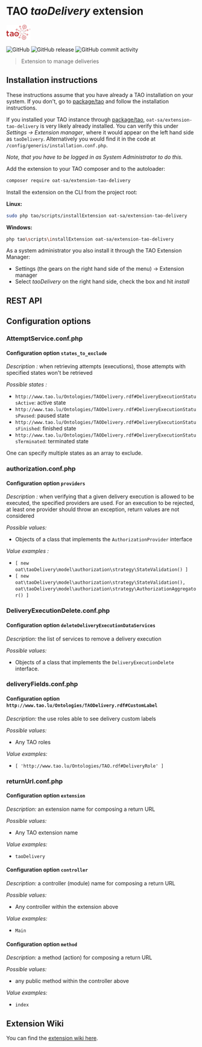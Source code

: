 # TAO _taoDelivery_ extension

![TAO Logo](https://github.com/oat-sa/taohub-developer-guide/raw/master/resources/tao-logo.png)

![GitHub](https://img.shields.io/github/license/oat-sa/extension-tao-delivery.svg)
![GitHub release](https://img.shields.io/github/release/oat-sa/extension-tao-delivery.svg)
![GitHub commit activity](https://img.shields.io/github/commit-activity/y/oat-sa/extension-tao-delivery.svg)

> Extension to manage deliveries

## Installation instructions

These instructions assume that you have already a TAO installation on your system. If you don't, go to
[package/tao](https://github.com/oat-sa/package-tao) and follow the installation instructions.

If you installed your TAO instance through [package/tao](https://github.com/oat-sa/package-tao),
`oat-sa/extension-tao-delivery` is very likely already installed. You can verify this under _Settings -> Extension
manager_, where it would appear on the left hand side as `taoDelivery`. Alternatively you would find it in
the code at `/config/generis/installation.conf.php`.

_Note, that you have to be logged in as System Administrator to do this._

Add the extension to your TAO composer and to the autoloader:
```bash
composer require oat-sa/extension-tao-delivery
```

Install the extension on the CLI from the project root:

**Linux:**
```bash
sudo php tao/scripts/installExtension oat-sa/extension-tao-delivery
```

**Windows:**
```bash
php tao\scripts\installExtension oat-sa/extension-tao-delivery
```

As a system administrator you also install it through the TAO Extension Manager:
- Settings (the gears on the right hand side of the menu) -> Extension manager
- Select _taoDelivery_ on the right hand side, check the box and hit _install_

## REST API
[](https://openapi.taotesting.com/viewer/?url=https://raw.githubusercontent.com/oat-sa/extension-tao-delivery/master/doc/rest.json)

<!-- Uncomment and describe if applicable
## LTI Endpoints
-->

## Configuration options

### AttemptService.conf.php

#### Configuration option `states_to_exclude`

*Description :* when retrieving attempts (executions), those attempts with specified states won't be retrieved

*Possible states :* 
* `http://www.tao.lu/Ontologies/TAODelivery.rdf#DeliveryExecutionStatusActive`: active state
* `http://www.tao.lu/Ontologies/TAODelivery.rdf#DeliveryExecutionStatusPaused`: paused state
* `http://www.tao.lu/Ontologies/TAODelivery.rdf#DeliveryExecutionStatusFinished`: finished state
* `http://www.tao.lu/Ontologies/TAODelivery.rdf#DeliveryExecutionStatusTerminated`: terminated state

One can specify multiple states as an array to exclude.

### authorization.conf.php

#### Configuration option `providers`

*Description :* when verifying that a given delivery execution is allowed to be executed, the specified providers are used. For an execution to be rejected, at least one provider should throw an exception, return values are not considered 

*Possible values:* 
* Objects of a class that implements the `AuthorizationProvider` interface

*Value examples :* 
* `[ new oat\taoDelivery\model\authorization\strategy\StateValidation() ]`
* `[ new oat\taoDelivery\model\authorization\strategy\StateValidation(), oat\taoDelivery\model\authorization\strategy\AuthorizationAggregator() ]`


### DeliveryExecutionDelete.conf.php

#### Configuration option `deleteDeliveryExecutionDataServices`

*Description:* the list of services to remove a delivery execution

*Possible values:* 
* Objects of a class that implements the `DeliveryExecutionDelete` interface.


### deliveryFields.conf.php

#### Configuration option `http://www.tao.lu/Ontologies/TAODelivery.rdf#CustomLabel`

*Description:* the use roles able to see delivery custom labels

*Possible values:* 
* Any TAO roles

*Value examples:* 
* `[ 'http://www.tao.lu/Ontologies/TAO.rdf#DeliveryRole' ]`

### returnUrl.conf.php

#### Configuration option `extension`

*Description:* an extension name for composing a return URL

*Possible values:* 
* Any TAO extension name

*Value examples:* 
* `taoDelivery`

#### Configuration option `controller`

*Description:* a controller (module) name for composing a return URL

*Possible values:* 
* Any controller within the extension above

*Value examples:* 
* `Main`

#### Configuration option `method`

*Description:* a method (action) for composing a return URL

*Possible values:* 
* any public method within the controller above

*Value examples:* 
* `index`

## Extension Wiki
You can find the [extension wiki here](https://github.com/oat-sa/extension-tao-delivery/wiki).
